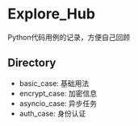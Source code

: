 # Explore_Hub

Python代码用例的记录，方便自己回顾

## Directory

- basic_case: 基础用法
- encrypt_case: 加密信息
- asyncio_case: 异步任务
- auth_case: 身份认证
